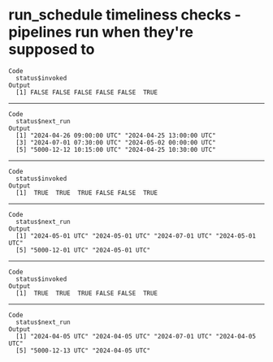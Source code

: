 # run_schedule timeliness checks - pipelines run when they're supposed to

    Code
      status$invoked
    Output
      [1] FALSE FALSE FALSE FALSE FALSE  TRUE

---

    Code
      status$next_run
    Output
      [1] "2024-04-26 09:00:00 UTC" "2024-04-25 13:00:00 UTC"
      [3] "2024-07-01 07:30:00 UTC" "2024-05-02 00:00:00 UTC"
      [5] "5000-12-12 10:15:00 UTC" "2024-04-25 10:30:00 UTC"

---

    Code
      status$invoked
    Output
      [1]  TRUE  TRUE  TRUE FALSE FALSE  TRUE

---

    Code
      status$next_run
    Output
      [1] "2024-05-01 UTC" "2024-05-01 UTC" "2024-07-01 UTC" "2024-05-01 UTC"
      [5] "5000-12-01 UTC" "2024-05-01 UTC"

---

    Code
      status$invoked
    Output
      [1]  TRUE  TRUE  TRUE FALSE FALSE  TRUE

---

    Code
      status$next_run
    Output
      [1] "2024-04-05 UTC" "2024-04-05 UTC" "2024-07-01 UTC" "2024-04-05 UTC"
      [5] "5000-12-13 UTC" "2024-04-05 UTC"

